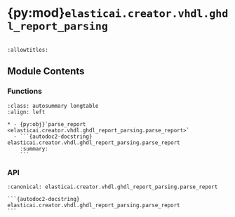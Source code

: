 # {py:mod}`elasticai.creator.vhdl.ghdl_report_parsing`

```{py:module} elasticai.creator.vhdl.ghdl_report_parsing
```

```{autodoc2-docstring} elasticai.creator.vhdl.ghdl_report_parsing
:allowtitles:
```

## Module Contents

### Functions

````{list-table}
:class: autosummary longtable
:align: left

* - {py:obj}`parse_report <elasticai.creator.vhdl.ghdl_report_parsing.parse_report>`
  - ```{autodoc2-docstring} elasticai.creator.vhdl.ghdl_report_parsing.parse_report
    :summary:
    ```
````

### API

````{py:function} parse_report(text: str)
:canonical: elasticai.creator.vhdl.ghdl_report_parsing.parse_report

```{autodoc2-docstring} elasticai.creator.vhdl.ghdl_report_parsing.parse_report
```
````
